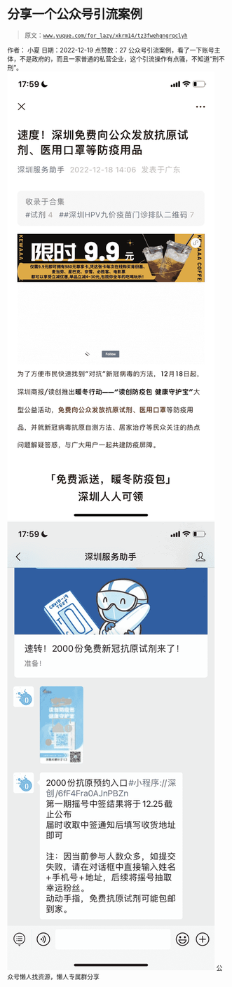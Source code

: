 # 分享一个公众号引流案例

> 原文：[`www.yuque.com/for_lazy/xkrm14/tz3fwehqngrqclyh`](https://www.yuque.com/for_lazy/xkrm14/tz3fwehqngrqclyh)

<ne-p id="uffdca862" data-lake-id="uffdca862"><ne-text id="ucfa40b41">作者： 小夏</ne-text></ne-p> <ne-p id="ubd135a29" data-lake-id="ubd135a29"><ne-text id="u8f902a0d">日期：2022-12-19</ne-text></ne-p> <ne-p id="u7cb915a1" data-lake-id="u7cb915a1"><ne-text id="u4c0188e4">点赞数：</ne-text><ne-text id="u9f659c37" ne-bold="true">27</ne-text></ne-p> <ne-hole id="u711e4d2c" data-lake-id="u711e4d2c"><ne-card data-card-name="hr" data-card-type="block" id="awMZO" data-event-boundary="card"><ne-p id="u704646e5" data-lake-id="u704646e5"><ne-text id="u6ba15a09">公众号引流案例，看了一下账号主体，不是政府的，而且一家普通的私营企业，这个引流操作有点骚，不知道“刑不刑”。</ne-text></ne-p> <ne-p id="u26591498" data-lake-id="u26591498"><ne-card data-card-name="image" data-card-type="inline" id="QGn97" data-event-boundary="card">![](img/c6ad74b9cdb304fec10028e12fa59207.png)</ne-card></ne-p> <ne-p id="u134fb9d8" data-lake-id="u134fb9d8"><ne-card data-card-name="image" data-card-type="inline" id="L4pk2" data-event-boundary="card">![](img/ccff9bc7ef68c1add9473b6d3e69d492.png)</ne-card></ne-p> <ne-hole id="u60901808" data-lake-id="u60901808"><ne-card data-card-name="hr" data-card-type="block" id="exK2S" data-event-boundary="card"><ne-p id="u239372e5" data-lake-id="u239372e5"><ne-text id="u33016d54">公众号懒人找资源，懒人专属群分享</ne-text></ne-p></ne-card></ne-hole></ne-card></ne-hole>